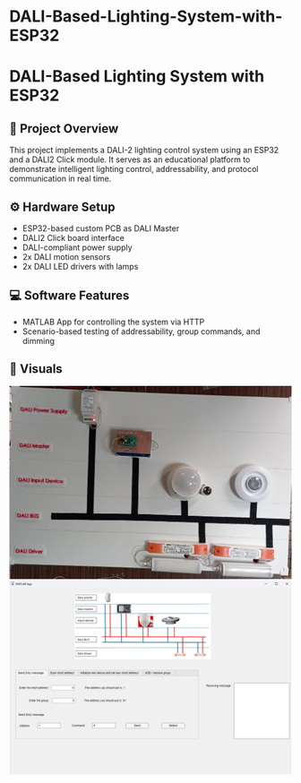 # DALI-Based-Lighting-System-with-ESP32
# DALI-Based Lighting System with ESP32

## 🔧 Project Overview
This project implements a DALI-2 lighting control system using an ESP32 and a DALI2 Click module. It serves as an educational platform to demonstrate intelligent lighting control, addressability, and protocol communication in real time.

## ⚙️ Hardware Setup
- ESP32-based custom PCB as DALI Master
- DALI2 Click board interface
- DALI-compliant power supply
- 2x DALI motion sensors
- 2x DALI LED drivers with lamps

## 💻 Software Features
- MATLAB App for controlling the system via HTTP
- Scenario-based testing of addressability, group commands, and dimming

## 📸 Visuals
![Board Setup](offoff.jpg)
![MATLAB App](send.png)


